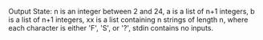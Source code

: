 Output State: n is an integer between 2 and 24, a is a list of n+1 integers, b is a list of n+1 integers, xx is a list containing n strings of length n, where each character is either 'F', 'S', or '?', stdin contains no inputs.